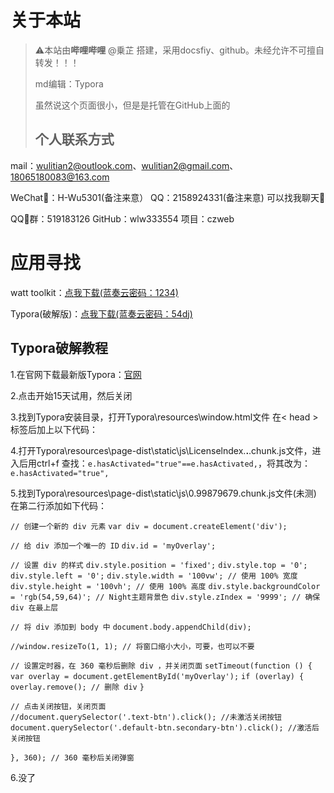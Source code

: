 # 关于本站

> ⚠️本站由**哔哩哔哩** @乗芷 搭建，采用docsfiy、github。未经允许不可擅自转发！！！
>
> md编辑：Typora
>
> 虽然说这个页面很小，但是是托管在GitHub上面的
>
> ## 个人联系方式

mail：wulitian2@outlook.com、wulitian2@gmail.com、18065180083@163.com

WeChat💬：H-Wu5301(备注来意）     QQ：2158924331(备注来意)     可以找我聊天🥰

QQ🐧群：519183126                        GitHub：wlw333554             项目：czweb

# 应用寻找

watt toolkit：[点我下载(蓝奏云密码：1234)](https://wwn.lanzouy.com/b01v4iz1g)

Typora(破解版)：[点我下载(蓝奏云密码：54dj)](https://wwen.lanzout.com/iM5Zl32bb4jg)

## Typora破解教程

1.在官网下载最新版Typora：[官网](https://typoraio.cn/)

2.点击开始15天试用，然后关闭

3.找到Typora安装目录，打开Typora\resources\window.html文件 在< head > 标签后加上以下代码：

<style>
         /* 选择 body 下一级的所有具有 role="button" 的 div，但排除那些在 content 内部的 div[role="button"] */
         /* body > div[role="button"]:not(content div[role="button"]) 存在冗余 */
         /* body > div[role="button"] 已经限定了选择 body 的直接子元素 div，并且这些 div 具有 role="button" 属性。 */
         /* :not(content div[role="button"]) 试图排除某些元素，但由于 content div[role="button"] 不是 body 的直接子元素，这部分实际上没有效果。 */
         body>div[role="button"] {
             visibility: hidden;
         }
 </style>
4.打开Typora\resources\page-dist\static\js\Licenselndex.****.****.chunk.js文件，进入后用ctrl+f 查找：`e.hasActivated="true"==e.hasActivated,`，将其改为：`e.hasActivated="true",`

5.找到Typora\resources\page-dist\static\js\0.99879679.chunk.js文件(未测)
在第二行添加如下代码：

`// 创建一个新的 div 元素`
`var div = document.createElement('div');`

`// 给 div 添加一个唯一的 ID`
`div.id = 'myOverlay';`

`// 设置 div 的样式`
`div.style.position = 'fixed';`
`div.style.top = '0';`
`div.style.left = '0';`
`div.style.width = '100vw'; // 使用 100% 宽度`
`div.style.height = '100vh'; // 使用 100% 高度`
`div.style.backgroundColor = 'rgb(54,59,64)'; // Night主题背景色`
`div.style.zIndex = '9999'; // 确保 div 在最上层`

`// 将 div 添加到 body 中`
`document.body.appendChild(div);`

`//window.resizeTo(1, 1); // 将窗口缩小大小，可要，也可以不要`

`// 设置定时器，在 360 毫秒后删除 div ，并关闭页面`
`setTimeout(function () {`
    `var overlay = document.getElementById('myOverlay');`
    `if (overlay) {`
        `overlay.remove(); // 删除 div`
    `}`

    // 点击关闭按钮，关闭页面
    //document.querySelector('.text-btn').click(); //未激活关闭按钮
    document.querySelector('.default-btn.secondary-btn').click(); //激活后关闭按钮

`}, 360); // 360 毫秒后关闭弹窗`

6.没了
